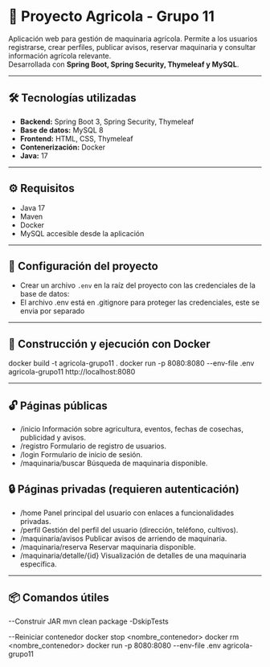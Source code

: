 # 🌾 Proyecto Agricola - Grupo 11

Aplicación web para gestión de maquinaria agrícola. Permite a los usuarios registrarse, crear perfiles, publicar avisos, reservar maquinaria y consultar información agrícola relevante.  
Desarrollada con **Spring Boot, Spring Security, Thymeleaf y MySQL**.

---

## 🛠 Tecnologías utilizadas

- **Backend:** Spring Boot 3, Spring Security, Thymeleaf  
- **Base de datos:** MySQL 8  
- **Frontend:** HTML, CSS, Thymeleaf  
- **Contenerización:** Docker  
- **Java:** 17  

---

## ⚙ Requisitos

- Java 17
- Maven
- Docker
- MySQL accesible desde la aplicación

---

## 🔧 Configuración del proyecto

- Crear un archivo `.env` en la raíz del proyecto con las credenciales de la base de datos:
- El archivo .env está en .gitignore para proteger las credenciales, este se envia por separado

---

## 🐳 Construcción y ejecución con Docker

docker build -t agricola-grupo11 .
docker run -p 8080:8080 --env-file .env agricola-grupo11
http://localhost:8080

---

## 🔓 Páginas públicas

- /inicio	Información sobre agricultura, eventos, fechas de cosechas, publicidad y avisos.
- /registro	Formulario de registro de usuarios.
- /login	Formulario de inicio de sesión.
- /maquinaria/buscar	Búsqueda de maquinaria disponible.

## 🔒 Páginas privadas (requieren autenticación)

- /home	Panel principal del usuario con enlaces a funcionalidades privadas.
- /perfil	Gestión del perfil del usuario (dirección, teléfono, cultivos).
- /maquinaria/avisos	Publicar avisos de arriendo de maquinaria.
- /maquinaria/reserva	Reservar maquinaria disponible.
- /maquinaria/detalle/{id}	Visualización de detalles de una maquinaria específica.

---

## 📦 Comandos útiles

--Construir JAR
mvn clean package -DskipTests

--Reiniciar contenedor
docker stop <nombre_contenedor>
docker rm <nombre_contenedor>
docker run -p 8080:8080 --env-file .env agricola-grupo11
